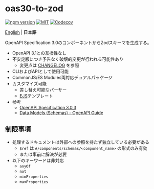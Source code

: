 # oas30-to-zod

[![npm version](https://img.shields.io/npm/v/oas30-to-zod.svg?style=flat-square)](https://www.npmjs.com/package/oas30-to-zod)
[![MIT](https://img.shields.io/npm/l/oas30-to-zod?style=flat-square)](./LICENSE)
[![Codecov](https://img.shields.io/codecov/c/github/macropygia/oas-stack?token=U3HD8ZUF98&style=flat-square&logo=codecov)](https://codecov.io/gh/macropygia/oas-stack)

[English](README.md) | **日本語**

OpenAPI Specification 3.0のコンポーネントからZodスキーマを生成する。

- OpenAPI 3.1との互換性なし
- 不安定版につき予告なく破壊的変更が行われる可能性あり
    - 変更点は [CHANGELOG](./CHANGELOG.md) を参照
- CLIおよびAPIとして使用可能
- CommonJS/ES Modules両対応デュアルパッケージ
- カスタマイズ可能
    - 差し替え可能なパーサー
    - [EJS](https://ejs.co/)テンプレート
- 参考
    - [OpenAPI Specification 3.0.3](https://github.com/OAI/OpenAPI-Specification/blob/main/versions/3.0.3.md)
    - [Data Models (Schemas) - OpenAPI Guide](https://swagger.io/docs/specification/data-models/)

## 制限事項

- 処理するドキュメントは外部への参照を持たず独立している必要がある
    - `$ref` は `#/components/schemas/<component_name>` の形式のみ有効
    - または事前に解決が必要
- 以下のキーワードは非対応
    - `anyOf`
    - `not`
    - `minProperties`
    - `maxProperties`
